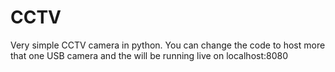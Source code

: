 # CCTV
Very simple CCTV camera in python. You can change the code to host more that one USB camera and the will be running live on localhost:8080
